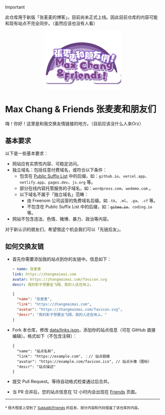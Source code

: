 > [!IMPORTANT]
> 此仓库用于新版「张麦麦的博客」。目前尚未正式上线。因此目前仓库的内容可能和现有站点不完全同步。（虽然应该也没有人看）

<p align="center">
    <img src="./assets/logo.svg" width="50%"/>
</p>

# Max Chang & Friends 张麦麦和朋友们

嗨！你好！这里是和我交换友情链接的地方。（目前应该没什么人来Orz）

## 基本要求

以下是一些基本要求：

+ 网站应有实质性内容、可稳定访问。
+ 独立域名：包括任意付费域名，或符合以下条件：
  + 包含在 [Public Suffix List](https://publicsuffix.org/list/public_suffix_list.dat) 中的后缀，如：`github.io`、`vercel.app`、`netlify.app`、`pages.dev`、`js.org` 等。
  + 部分在线内容托管服务的子域名，如：`wordpress.com`、`wodemo.com` 。
  + 以下域名不属于「独立域名」范畴：
    + 由 Freenom 公司运营的免费域名后缀。如 `.tk`、`.ml`、`.ga`、`.cf` 等。
    + 不包含在 Public Suffix List 中的后缀，如：~~`gitee.io`~~、`coding.io` 等。
+ 网站不包含违法、色情、赌博、暴力、政治等内容。

对于新认识的朋友们，希望借这个机会我们可以「先链后友」。

## 如何交换友链

+ 首先你需要添加我的站点到你的友链中。信息如下：

  ```yaml
  - name: 张麦麦
  link: https://zhangmaimai.com
  avatar: https://zhangmaimai.com/favicon.svg
  descr: 我的影子想要去飞翔，我的人还在地上。
  ```

  ```json
  {
    "name": "张麦麦",
    "link": "https://zhangmaimai.com",
    "avatar": "https://zhangmaimai.com/favicon.svg",
    "descr": "我的影子想要去飞翔，我的人还在地上。"
  }
  ```
+ Fork 本仓库，修改 [data/links.json](./data/links.json)，添加你的站点信息（可在 GitHub 直接编辑）。格式如下（不包含注释）：
  ```jsonc
  {
    "name": "站点名称",
    "link": "https://example.com", ：// 站点链接
    "avatar": "https://example.com/favicon.ico", // 站点头像（图标）
    "descr": "站点描述"
  }
  ```

+ 提交 Pull Request。等待自动格式检查通过后合并。
+ 当 PR 合并后，您的站点信息在 12 小时内会出现在 [Friends](https://zhangmaimai.com/friends) 页面。

---
<sub>
* 很大程度上受到了 <a href="https://github.com/SukkaW/Friends">SukkaW/Friends</a> 的启发，部分内容和代码借鉴了该仓库的内容。
</sub>
